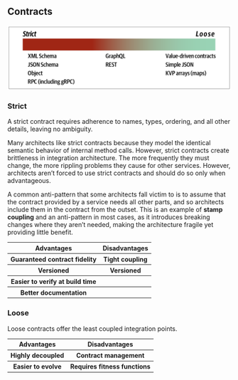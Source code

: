 ## Contracts

<img src="./assets/contracts.png">

### Strict

A strict contract requires adherence to names, types, ordering, and all other details, leaving no ambiguity.

Many architects like strict contracts because they model the identical semantic behavior of internal method calls. However, strict contracts create brittleness in integration architecture. The more frequently they must change, the more rippling problems they cause for other services. However, architects aren’t forced to use strict contracts and should do so only when advantageous.

A common anti-pattern that some architects fall victim to is to assume that the contract provided by a service needs all other parts, and so architects include them in the contract from the outset. This is an example of **stamp coupling** and an anti-pattern in most cases, as it introduces breaking changes where they aren’t needed, making the architecture fragile yet providing little benefit.

<table>
<tr>
<th>Advantages</th>
<th>Disadvantages</th>
</tr>

<tr>
<th>Guaranteed contract fidelity</th>
<th>Tight coupling</th>
</tr>

<tr>
<th>Versioned</th>
<th>Versioned</th>
</tr>

<tr>
<th>Easier to verify at build time</th>
<th></th>
</tr>

<tr>
<th>Better documentation</th>
<th></th>
</tr>
</table>

### Loose

Loose contracts offer the least coupled integration points.

<table>
<tr>
<th>Advantages</th>
<th>Disadvantages</th>
</tr>

<tr>
<th>Highly decoupled</th>
<th>Contract management</th>
</tr>

<tr>
<th>Easier to evolve</th>
<th>Requires fitness functions</th>
</tr>
</table>
